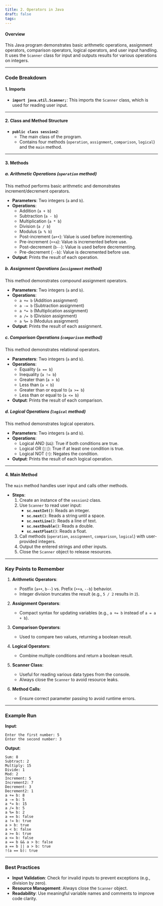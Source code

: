 ```yaml
---
title: 2. Operators in Java
draft: false
tags:
---
```

 
#### Overview
This Java program demonstrates basic arithmetic operations, assignment operators, comparison operators, logical operators, and user input handling. It uses the `Scanner` class for input and outputs results for various operations on integers.

---

### Code Breakdown

#### **1. Imports**
- **`import java.util.Scanner;`**: This imports the `Scanner` class, which is used for reading user input.

---

#### **2. Class and Method Structure**

- **`public class session2`**:
  - The main class of the program.
  - Contains four methods (`operation`, `assignment`, `comparison`, `logical`) and the `main` method.

---

#### **3. Methods**

##### **a. Arithmetic Operations (`operation` method)**
This method performs basic arithmetic and demonstrates increment/decrement operators.

- **Parameters**: Two integers (`a` and `b`).
- **Operations**:
  - Addition (`a + b`)
  - Subtraction (`a - b`)
  - Multiplication (`a * b`)
  - Division (`a / b`)
  - Modulus (`a % b`)
  - Post-increment (`a++`): Value is used before incrementing.
  - Pre-increment (`++a`): Value is incremented before use.
  - Post-decrement (`b--`): Value is used before decrementing.
  - Pre-decrement (`--b`): Value is decremented before use.
- **Output**: Prints the result of each operation.

##### **b. Assignment Operations (`assignment` method)**
This method demonstrates compound assignment operators.

- **Parameters**: Two integers (`a` and `b`).
- **Operations**:
  - `a += b` (Addition assignment)
  - `a -= b` (Subtraction assignment)
  - `a *= b` (Multiplication assignment)
  - `a /= b` (Division assignment)
  - `a %= b` (Modulus assignment)
- **Output**: Prints the result of each assignment.

##### **c. Comparison Operations (`comparison` method)**
This method demonstrates relational operators.

- **Parameters**: Two integers (`a` and `b`).
- **Operations**:
  - Equality (`a == b`)
  - Inequality (`a != b`)
  - Greater than (`a > b`)
  - Less than (`a < b`)
  - Greater than or equal to (`a >= b`)
  - Less than or equal to (`a <= b`)
- **Output**: Prints the result of each comparison.

##### **d. Logical Operations (`logical` method)**
This method demonstrates logical operators.

- **Parameters**: Two integers (`a` and `b`).
- **Operations**:
  - Logical AND (`&&`): True if both conditions are true.
  - Logical OR (`||`): True if at least one condition is true.
  - Logical NOT (`!`): Negates the condition.
- **Output**: Prints the result of each logical operation.

---

#### **4. Main Method**
The `main` method handles user input and calls other methods.

- **Steps**:
  1. Create an instance of the `session2` class.
  2. Use `Scanner` to read user input:
     - **`sc.nextInt()`**: Reads an integer.
     - **`sc.next()`**: Reads a string until a space.
     - **`sc.nextLine()`**: Reads a line of text.
     - **`sc.nextDouble()`**: Reads a double.
     - **`sc.nextFloat()`**: Reads a float.
  3. Call methods (`operation`, `assignment`, `comparison`, `logical`) with user-provided integers.
  4. Output the entered strings and other inputs.
  5. Close the `Scanner` object to release resources.

---

### Key Points to Remember

1. **Arithmetic Operators**:
   - Postfix (`a++`, `b--`) vs. Prefix (`++a`, `--b`) behavior.
   - Integer division truncates the result (e.g., `5 / 2` results in `2`).

2. **Assignment Operators**:
   - Compact syntax for updating variables (e.g., `a += b` instead of `a = a + b`).

3. **Comparison Operators**:
   - Used to compare two values, returning a boolean result.

4. **Logical Operators**:
   - Combine multiple conditions and return a boolean result.

5. **Scanner Class**:
   - Useful for reading various data types from the console.
   - Always close the `Scanner` to avoid resource leaks.

6. **Method Calls**:
   - Ensure correct parameter passing to avoid runtime errors.

---

### Example Run
**Input**:
```
Enter the first number: 5
Enter the second number: 3
```
**Output**:
```
Sum: 8
Subtract: 2
Multiply: 15
Divide: 1
Mod: 2
Increment: 5
Increment2: 7
Decrement: 3
Decrement2: 1
a += b: 8
a -= b: 5
a *= b: 15
a /= b: 5
a %= b: 2
a == b: false
a != b: true
a > b: true
a < b: false
a >= b: true
a <= b: false
a == b && a > b: false
a == b || a > b: true
!(a == b): true
```

---

### Best Practices
- **Input Validation**: Check for invalid inputs to prevent exceptions (e.g., division by zero).
- **Resource Management**: Always close the `Scanner` object.
- **Readability**: Use meaningful variable names and comments to improve code clarity.
